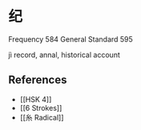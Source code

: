 # 纪
Frequency 584
General Standard 595

jì
record, annal, historical account

## References
- [[HSK 4]]
- [[6 Strokes]]
- [[糸 Radical]]